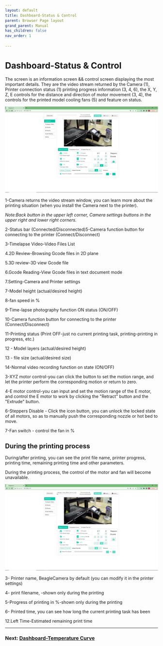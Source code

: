 ```yaml
---
layout: default
title: Dashboard-Status & Control
parent: Browser Page layout
grand_parent: Manual
has_children: false
nav_order: 1

---
```


# Dashboard-Status & Control

The screen is an information screen && control screen displaying the most important details. They are the video stream returned by the Camera (1), Printer connection status (1) printing progress information (3, 4, 6), the X, Y, Z, E controls for the distance and direction of motor movement (3, 4), the controls for the printed model cooling fans (5) and feature on status.

![](./images/PC/Dashboard-Status-Control-connect.png)

1-Camera returns the video stream window, you can learn more about the printing situation (when you install the Camera next to the printer).

_Note:Back button in the upper left corner, Camera settings buttons in the upper right and lower right corners._

2-Status bar (Connected/Disconnected)5-Camera function button for connecting to the printer (Connect/Disconnect)

3-Timelapse Video-Video Files List

4.2D Review-Browsing Gcode files in 2D plane

5.3D review-3D view Gcode file

6.Gcode Reading-View Gcode files in text document mode

7.Setting-Camera and Printer settings


7-Model height (actual/desired height)

8-fan speed in %

9-Time-lapse photography function ON status (ON/OFF)

10-Camera function button for connecting to the printer (Connect/Disconnect)

11-Printing status (Print OFF-just no current printing task, printing-printing in progress, etc.)

12 - Model layers (actual/desired height)

13 - file size (actual/desired size)

14-Normal video recording function on state (ON/OFF)

3-XYZ motor control-you can click the button to set the motion range, and let the printer perform the corresponding motion or return to zero.

4-E motor control-you can input and set the motion range of the E motor, and control the E motor to work by clicking the "Retract" button and the "Extrude" button.

6-Steppers Disable - Click the icon button, you can unlock the locked state of all motors, so as to manually push the corresponding nozzle or hot bed to move.

7-Fan switch - control the fan in %

## During the printing process

During/after printing, you can see the print file name, printer progress, printing time, remaining printing time and other parameters.

During the printing process, the control of the motor and fan will become unavailable.

![](./images/PC/Dashboard-Status-Control-printing.png)


3- Printer name, BeagleCamera by default (you can modify it in the printer settings)

4- print filename, -shown only during the printing

5-Progress of printing in %-shown only during the printing

6- Printed time, you can see how long the current printing task has been

12.Left Time-Estimated remaining print time

---
### Next: [Dashboard-Temperature Curve](/Beaglecam/docs/Manual/Browser%20Page%20layout-Dashboard-Temperature%20Curve.md)